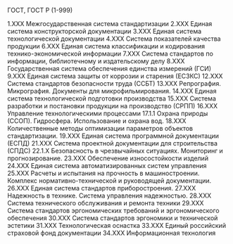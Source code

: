 ГОСТ, ГОСТ Р (1-999)

1.XXX Межгосударственная система стандартизации
2.XXX Единая система конструкторской документации
3.XXX Единая система технологической документации
4.XXX Система показателей качества продукции
6.XXX Единая система классификации и кодирования технико-экономической информации
7.XXX Система стандартов по информации, библиотечному и издательскому делу
8.XXX Государственная система обеспечения единства измерений (ГСИ)
9.XXX Единая система защиты от коррозии и старения (ЕСЗКС)
12.XXX Система стандартов безопасности труда (ССБТ)
13.XXX Репрография. Микрография. Документы для микрофильмирования.
14.XXX Единая система технологической подготовки производства
15.XXX Система разработки и постановки продукции на производство (СРПП)
16.XXX Управление технологическими процессами
17.1.1 Охрана природы (ССОП). Гидросфера. Использование и охрана вод.
18.XXX Количественные методы оптимизации параметров объектов стандартизации.
19.XXX Единая система программной документации (ЕСПД)
21.XXX Система проектной документации для строительства (СПДС)
22.1.X Безопасность в чрезвычайных ситуациях. Мониторинг и прогнозирование.
23.XXX Обеспечение износостойкости изделий
24.XXX Единая система автоматизированных систем управления
25.XXX Расчеты и испытания на прочность в машиностроении. Комплекс нормативно-технической и руководящей документации.
26.XXX Единая система стандартов приборостроения.
27.XXX Надежность в технике. Система управления надежностью.
28.XXX Система технического обслуживания и ремонта техники
29.XXX Система стандартов эргономических требований и эргономического обеспечения
30.XXX Система стандартов эргономики и технической эстетики
31.XXX Технологическая оснастка
33.XXX Единый российский страховой фонд документации
34.XXX Информационная технология
